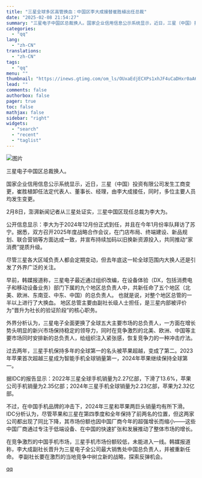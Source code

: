 ```yaml
---
title: "三星全球多区高管换血：中国区李大成接替崔胜植出任总裁"
date: "2025-02-08 21:54:27"
summary: "三星电子中国区总裁换人。国家企业信用信息公示系统显示，近日，三星（中国）投资有限公司发生工商变更，崔..."
categories:
  - "qq"
lang:
  - "zh-CN"
translations:
  - "zh-CN"
tags:
  - "qq"
menu: ""
thumbnail: "https://inews.gtimg.com/om_ls/OUxaEdjECXPs1xhJF4uCaDHxr0aA6FgV0CPV_fv5dy98wAA_640360/0"
lead: ""
comments: false
authorbox: false
pager: true
toc: false
mathjax: false
sidebar: "right"
widgets:
  - "search"
  - "recent"
  - "taglist"
---
```


![图片](https://inews.gtimg.com/om_bt/O6hrYyCeJPbojtmQ3K7q3EeOOZpssyiaCl4yMZB0BcHtUAA/641)

三星电子中国区总裁换人。

国家企业信用信息公示系统显示，近日，三星（中国）投资有限公司发生工商变更，崔胜植卸任法定代表人、董事长、经理，由李大成接任，同时，多位主要人员均发生变更。

2月8日，澎湃新闻记者从三星处证实，三星中国区现任总裁为李大为。

公开信息显示：李大为于2024年12月份正式到任，并且在今年1月份率队拜访了苏宁。据悉，双方召开2025年度战略合作会议，在门店布局、终端建设、新品规划、联合营销等方面达成一致，并宣布持续加码以旧换新资源投入，共同推动“家消费”提质升级。

尽管三星各大区域负责人都会定期变动，但去年底这一轮全球范围内大换人还是引发了外界广泛的关注。

早前，韩媒报道称，三星电子最近通过组织改编，在设备体验（DX，包括消费电子和移动设备业务）部门下属的九个地区总负责人中，共新任命了五个地区（北美、欧洲、东南亚、中东、中国）的总负责人。 也就是说，对整个地区总管的一半以上进行了大换血。 地区总管主要由副社长级人士担任，是三星内部被评价为”晋升为社长的验证阶段”的核心职务。

外界分析认为，三星电子全面更换了全球五大主要市场的总负责人，一方面在增长势头明显的新兴市场保持稳定的领导力，同时在竞争激烈的北美、欧洲、中国等主要市场同时安排新的总负责人，给组织注入紧张感，恢复竞争力的一种冲击疗法。

过去两年，三星手机保持多年的全球第一的名头被苹果超越，变成了第二。2023年苹果首次超越三星成为智能手机全球销量第一，2024年苹果继续保持全球第一。

据IDC的报告显示：2022年三星全球手机销量为2.27亿部，下滑了13.6%，苹果公司手机销量为2.35亿部；2024年三星手机全球销量为2.23亿部，苹果为2.32亿部。

不过，在中国手机品牌的冲击下，2024年三星和苹果两巨头销量均有所下滑。IDC分析认为，尽管苹果和三星在第四季度和全年保持了前两名的位置，但这两家公司都出现了同比下降，其市场份额也因中国厂商今年的超强增长而缩小——这些中国厂商通过专注于低端设备、在中国的快速扩张和发展推动了整体市场的增长。

在竞争激烈的中国手机市场，三星手机市场份额较低，未能进入一线。韩媒报道称，李大成副社长晋升为三星电子全公司最大销售处中国总负责人，并被重新任命。 李副社长要在激烈的当地竞争中树立新的战略，探索反弹机会。

[qq](https://new.qq.com/rain/a/20250208A08M9Z00)
